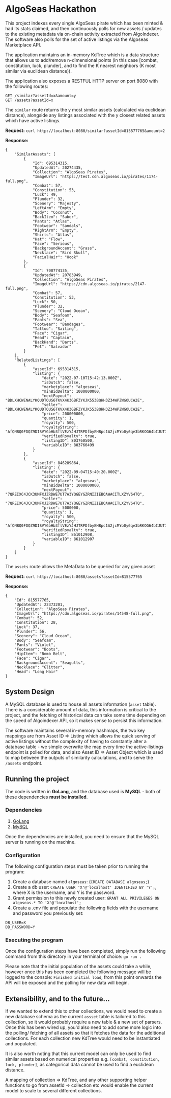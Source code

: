 # AlgoSeas Hackathon

This project indexes every single AlgoSeas pirate which has been minted & had its stats claimed, and then continuously polls for new assets / updates to the existing metadata via on-chain activity extracted from AlgoIndexer. The software also polls for the set of active listings via the Algoseas Marketplace API.

The application maintains an in-memory KdTree which is a data structure that allows us to add/remove n-dimensional points (in this case [combat, constitution, luck, plunder], and to find the K nearest neighbors (K most similar via euclidean distance)).

The application also exposes a RESTFUL HTTP server on port 8080 with the following routes:

```
GET /similar?assetId=x&amount=y
GET /assets?assetId=x
```

The `similar` route returns the y most similar assets (calculated via euclidean distance), alongside any listings associated with the y closest related assets which have active listings.

**Request:**
`curl http://localhost:8080/similar?assetId=815577765&amount=2`

**Response:**

```
{
    "SimilarAssets": [
        {
            "Id": 695314315,
            "UpdatedAt": 20274435,
            "Collection": "AlgoSeas Pirates",
            "ImageUrl": "https://test.cdn.algoseas.io/pirates/1174-full.png",
            "Combat": 57,
            "Constitution": 53,
            "Luck": 49,
            "Plunder": 32,
            "Scenery": "Majesty",
            "LeftArm": "Empty",
            "Body": "Coconut",
            "BackItem": "Saber",
            "Pants": "Atlas",
            "Footwear": "Sandals",
            "RightArm": "Empty",
            "Shirts": "Atlas",
            "Hat": "Flow",
            "Face": "Serious",
            "BackgroundAccent": "Grass",
            "Necklace": "Bird Skull",
            "FacialHair": "Hook"
        },
        {
            "Id": 700774135,
            "UpdatedAt": 20783949,
            "Collection": "AlgoSeas Pirates",
            "ImageUrl": "https://cdn.algoseas.io/pirates/2147-full.png",
            "Combat": 57,
            "Constitution": 53,
            "Luck": 50,
            "Plunder": 32,
            "Scenery": "Cloud Ocean",
            "Body": "Seafoam",
            "Pants": "Sea",
            "Footwear": "Bandages",
            "Tattoo": "Sailing",
            "Face": "Cigar",
            "Head": "Captain",
            "BackHand": "Darts",
            "Pet": "Salvador"
        }
    ],
    "RelatedListings": [
        {
            "assetId": 695314315,
            "listing": {
                "date": "2022-07-10T15:42:13.000Z",
                "isDutch": false,
                "marketplace": "algoseas",
                "minBidDelta": 1000000000,
                "nextPayout": "BDLXHCWENALYKQUDTOUS6TKVX4K3GBFZYKJK553BQHH3Z34WPZWGOUCA2E",
                "seller": "BDLXHCWENALYKQUDTOUS6TKVX4K3GBFZYKJK553BQHH3Z34WPZWGOUCA2E",
                "price": 200000000,
                "quantity": 1,
                "royalty": 500,
                "royaltyString": "AfQNBQ0FDQZ9DISVYGbHb3flVEzYJHJTRPDfbyEHBpc1A2jcMYo0y6qe3bRKOG64bIJUT7yL83p5hxzJrXGe4eHKpQ2YbEnTDF0juPpkscbaHkWdvr+flxXnpRKgX1j773TCegWCbQ0=",
                "verifiedRoyalty": true,
                "listingID": 803760500,
                "variableID": 803760499
            }
        },
        {
            "assetId": 846289864,
            "listing": {
                "date": "2022-09-04T15:40:20.000Z",
                "isDutch": false,
                "marketplace": "algoseas",
                "minBidDelta": 1000000000,
                "nextPayout": "7QREIXC4JCK3UMFXJZRDWE7UT7A3YQGEYGZRNIZIEBOAWACITLXZYV64TQ",
                "seller": "7QREIXC4JCK3UMFXJZRDWE7UT7A3YQGEYGZRNIZIEBOAWACITLXZYV64TQ",
                "price": 5000000,
                "quantity": 1,
                "royalty": 500,
                "royaltyString": "AfQNBQ0FDQZ9DISVYGbHb3flVEzYJHJTRPDfbyEHBpc1A2jcMYo0y6qe3bRKOG64bIJUT7yL83p5hxzJrXGe4eHKpQ2YbEnTDF0juPpkscbaHkWdvr+flxXnpRKgX1j773TCegWCbQ0=",
                "verifiedRoyalty": true,
                "listingID": 861012908,
                "variableID": 861012907
            }
        }
    ]
}
```

The `assets` route allows the MetaData to be queried for any given asset

**Request:**
`curl http://localhost:8080/assets?assetId=815577765`

**Response:**

```
{
    "Id": 815577765,
    "UpdatedAt": 22373201,
    "Collection": "AlgoSeas Pirates",
    "ImageUrl": "https://cdn.algoseas.io/pirates/14548-full.png",
    "Combat": 52,
    "Constitution": 28,
    "Luck": 37,
    "Plunder": 56,
    "Scenery": "Cloud Ocean",
    "Body": "Seafoam",
    "Pants": "Violet",
    "Footwear": "Boots",
    "HipItem": "Bomb Belt",
    "Face": "Cigar",
    "BackgroundAccent": "Seagulls",
    "Necklace": "Glitter",
    "Head": "Long Hair"
}
```

## System Design

A MySQL database is used to house all assets information (`asset` table). There is a considerable amount of data, this information is critical to the project, and the fetching of historical data can take some time depending on the speed of Algoindexer API, so it makes sense to persist this information.

The software maintains several in-memory hashmaps, the two key mappings are from Asset ID => Listing which allows the quick serving of active listings without the complexity of having to constantly alter a database table - we simple overwrite the map every time the active-listings endpoint is polled for data, and also Asset ID => Asset Object which is used to map between the outputs of similarity calculations, and to serve the `/assets` endpoint.

## Running the project

The code is written in **GoLang**, and the database used is **MySQL** - both of these dependencies **must be installed**.

### Dependencies

1. [GoLang](https://go.dev/dl/)
2. [MySQL](https://www.mysql.com/downloads/)

Once the dependencies are installed, you need to ensure that the MySQL server is running on the machine.

### Configuration

The following configuration steps must be taken prior to running the program:

1. Create a database named `algoseas`: (`CREATE DATABASE algoseas;`)
2. Create a db user: `CREATE USER 'X'@'localhost' IDENTIFIED BY 'Y';`, where X is the username, and Y is the password.
3. Grant permission to this newly created user: `GRANT ALL PRIVILEGES ON algoseas.* TO 'X'@'localhost';`
4. Create a .env file and populate the following fields with the username and password you previously set:

```
DB_USER=X
DB_PASSWORD=Y
```

### Executing the program

Once the configuration steps have been completed, simply run the following command from this directory in your terminal of choice:
`go run .`

Please note that the initial population of the assets could take a while, however once this has been completed the following message will be logged to the console: `Finished initial load`, from this point onwards the API will be exposed and the polling for new data will begin.

## Extensibility, and to the future...

If we wanted to extend this to other collections, we would need to create a new database schema as the current `assset` table is tailored to this collection, so it would probably require a new table & a new set of parsers. Once this has been wired up, you'd also need to add some more logic into the polling/ fetching of all assets so that it fetches the data for the additional collections. For each collection new KdTree would need to be instantiated and populated.

It is also worth noting that this current model can only be used to find similar assets based on numerical properties e.g. `[combat, constitution, luck, plunder]`, as categorical data cannot be used to find a euclidean distance.

A mapping of collection => KdTree, and any other supporting helper functions to go from assetId => collection etc would enable the current model to scale to several different collections.
